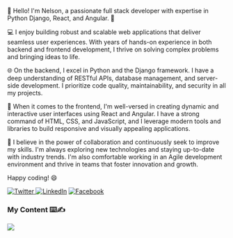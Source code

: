 👋 Hello! I'm Nelson, a passionate full stack developer with expertise in Python Django, React, and Angular. 🚀

💻 I enjoy building robust and scalable web applications that deliver seamless user experiences. With years of hands-on experience in both backend and frontend development, I thrive on solving complex problems and bringing ideas to life.

🌐 On the backend, I excel in Python and the Django framework. I have a deep understanding of RESTful APIs, database management, and server-side development. I prioritize code quality, maintainability, and security in all my projects.

🎨 When it comes to the frontend, I'm well-versed in creating dynamic and interactive user interfaces using React and Angular. I have a strong command of HTML, CSS, and JavaScript, and I leverage modern tools and libraries to build responsive and visually appealing applications.

🔧 I believe in the power of collaboration and continuously seek to improve my skills. I'm always exploring new technologies and staying up-to-date with industry trends. I'm also comfortable working in an Agile development environment and thrive in teams that foster innovation and growth.

Happy coding! 😄


<p><a href="https://twitter.com/nrmc17" target="_blank"><img alt="Twitter" src="https://img.shields.io/badge/twitter-%231DA1F2.svg?&style=for-the-badge&logo=twitter&logoColor=white" />
</a> 
<a href="https://www.linkedin.com/in/nmilla1997/" target="_blank"><img alt="LinkedIn" src="https://img.shields.io/badge/linkedin-%230077B5.svg?&style=for-the-badge&logo=linkedin&logoColor=white" /></a> <a href="https://www.facebook.com/nelsonramon.millacastillo/" target="_blank"><img alt="Facebook" src="https://img.shields.io/badge/facebook-%230077B5.svg?&style=for-the-badge&logo=facebook&logoColor=white" /></a>
 
 
  
###  My Content ⌨️✍
  <a href="https://www.youtube.com/channel/UCWWTFbGURlWaHa5uYNuo1-A"><img src="https://img.shields.io/badge/YouTube-MacaoTech-red"></a>
</p>
